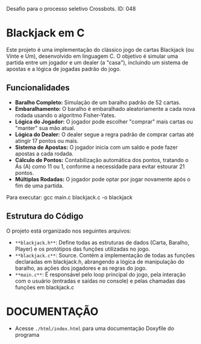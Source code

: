 Desafio para o processo seletivo Crossbots. ID: 048

# Blackjack em C

Este projeto é uma implementação do clássico jogo de cartas Blackjack (ou Vinte e Um), desenvolvido em linguagem C. O objetivo é simular uma partida entre um jogador e um dealer (a "casa"), incluindo um sistema de apostas e a lógica de jogadas padrão do jogo.

## Funcionalidades

- **Baralho Completo:** Simulação de um baralho padrão de 52 cartas.
- **Embaralhamento:** O baralho é embaralhado aleatoriamente a cada nova rodada usando o algoritmo Fisher-Yates.
- **Lógica do Jogador:** O jogador pode escolher "comprar" mais cartas ou "manter" sua mão atual.
- **Lógica do Dealer:** O dealer segue a regra padrão de comprar cartas até atingir 17 pontos ou mais.
- **Sistema de Apostas:** O jogador inicia com um saldo e pode fazer apostas a cada rodada.
- **Cálculo de Pontos:** Contabilização automática dos pontos, tratando o Ás (A) como 11 ou 1, conforme a necessidade para evitar estourar 21 pontos.
- **Múltiplas Rodadas:** O jogador pode optar por jogar novamente após o fim de uma partida.

Para executar: gcc main.c blackjack.c -o blackjack

## Estrutura do Código

O projeto está organizado nos seguintes arquivos:

- `**blackjack.h**`: Define todas as estruturas de dados (Carta, Baralho, Player) e os protótipos das funções utilizadas no jogo.
- `**blackjack.c**`: Source. Contém a implementação de todas as funções declaradas em blackjack.h, abrangendo a lógica de manipulação do baralho, as ações dos jogadores e as regras do jogo.
- `**main.c**`: É responsável pelo loop principal do jogo, pela interação com o usuário (entradas e saídas no console) e pelas chamadas das funções em blackjack.c

# DOCUMENTAÇÃO

- Acesse `./html/index.html` para uma documentação Doxyfile do programa
